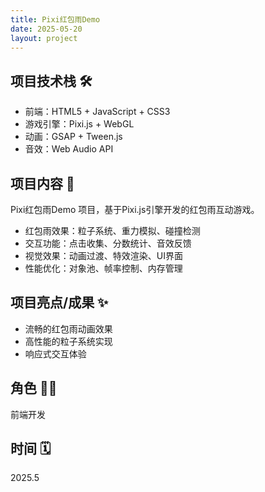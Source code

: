 ```yaml
---
title: Pixi红包雨Demo
date: 2025-05-20
layout: project
---
```


## 项目技术栈 🛠️

- 前端：HTML5 + JavaScript + CSS3
- 游戏引擎：Pixi.js + WebGL
- 动画：GSAP + Tween.js
- 音效：Web Audio API

## 项目内容 🧧

Pixi红包雨Demo 项目，基于Pixi.js引擎开发的红包雨互动游戏。

- 红包雨效果：粒子系统、重力模拟、碰撞检测
- 交互功能：点击收集、分数统计、音效反馈
- 视觉效果：动画过渡、特效渲染、UI界面
- 性能优化：对象池、帧率控制、内存管理

## 项目亮点/成果 ✨

- 流畅的红包雨动画效果
- 高性能的粒子系统实现
- 响应式交互体验

## 角色 👨‍💻

前端开发

## 时间 🗓️

2025.5